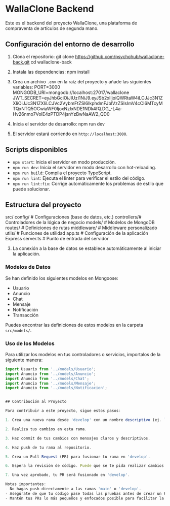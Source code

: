 # WallaClone Backend

Este es el backend del proyecto WallaClone, una plataforma de compraventa de artículos de segunda mano.

## Configuración del entorno de desarrollo

1. Clona el repositorio:
git clone https://github.com/psychohub/wallaclone-back.git
cd wallaclone-back

2. Instala las dependencias:
   npm install
  
3. Crea un archivo `.env` en la raíz del proyecto y añade las siguientes variables:
PORT=3000
MONGODB_URI=mongodb://localhost:27017/wallaclone
JWT_SECRET=eyJhbGciOiJIUzI1NiJ9.eyJSb2xlIjoiQWRtaW4iLCJJc3N1ZXIiOiJJc3N1ZXIiLCJVc2VybmFtZSI6IkphdmFJblVzZSIsImV4cCI6MTcyMTQxNTQ5OCwiaWF0IjoxNzIxNDE1NDk4fQ.DG_-L4a-Hv26nmo7VoIE4zPTDP4jsnYzBwNaAW2_QD0

4. Inicia el servidor de desarrollo:
npm run dev

5. El servidor estará corriendo en `http://localhost:3000`.

## Scripts disponibles

- `npm start`: Inicia el servidor en modo producción.
- `npm run dev`: Inicia el servidor en modo desarrollo con hot-reloading.
- `npm run build`: Compila el proyecto TypeScript.
- `npm run lint`: Ejecuta el linter para verificar el estilo del código.
- `npm run lint:fix`: Corrige automáticamente los problemas de estilo que puede solucionar.

## Estructura del proyecto

src/
config/     # Configuraciones (base de datos, etc.)
controllers/# Controladores de la lógica de negocio
models/     # Modelos de MongoDB
routes/     # Definiciones de rutas
middleware/ # Middleware personalizado
utils/      # Funciones de utilidad
app.ts      # Configuración de la aplicación Express
server.ts   # Punto de entrada del servidor

3. La conexión a la base de datos se establece automáticamente al iniciar la aplicación.

### Modelos de Datos

Se han definido los siguientes modelos en Mongoose:

- Usuario
- Anuncio
- Chat
- Mensaje
- Notificación
- Transacción

Puedes encontrar las definiciones de estos modelos en la carpeta `src/models/`.

### Uso de los Modelos

Para utilizar los modelos en tus controladores o servicios, importalos de la siguiente manera:

```typescript
import Usuario from '../models/Usuario';
import Anuncio from '../models/Anuncio';
import Anuncio from '../models/Chat';
import Anuncio from '../models/Mensaje';
import Anuncio from '../models/Notificacion';


## Contribución al Proyecto

Para contribuir a este proyecto, sigue estos pasos:

1. Crea una nueva rama desde 'develop' con un nombre descriptivo (ej. `feature/nueva-funcionalidad` o `bugfix/correccion-error`).

2. Realiza tus cambios en esta rama.

3. Haz commit de tus cambios con mensajes claros y descriptivos.

4. Haz push de tu rama al repositorio.

5. Crea un Pull Request (PR) para fusionar tu rama en 'develop'.

6. Espera la revisión de código. Puede que se te pida realizar cambios.

7. Una vez aprobado, tu PR será fusionado en 'develop'.

Notas importantes:
- No hagas push directamente a las ramas 'main' o 'develop'.
- Asegúrate de que tu código pase todas las pruebas antes de crear un PR.
- Mantén tus PRs lo más pequeños y enfocados posible para facilitar la revisión.
